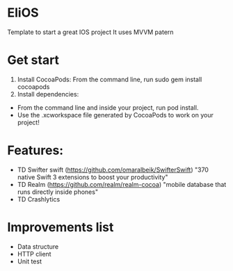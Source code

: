 # EliOS
Template to start a great IOS project
It uses MVVM patern

# Get start
1. Install CocoaPods: From the command line, run sudo gem install cocoapods
2. Install dependencies: 
  - From the command line and inside your project, run pod install.
  - Use the .xcworkspace file generated by CocoaPods to work on your project!

# Features:
- TD Swifter swift (https://github.com/omaralbeik/SwifterSwift) "370 native Swift 3 extensions to boost your productivity"
- TD Realm (https://github.com/realm/realm-cocoa) "mobile database that runs directly inside phones"
- TD Crashlytics 


# Improvements list
- Data structure
- HTTP client
- Unit test

